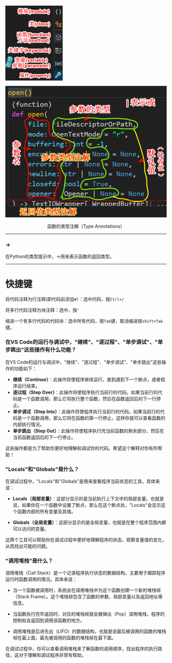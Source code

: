![图片加载失败](img/vscode图标.png)

![图片加载失败](img/函数的类型注解（Type%20Annotations）.png)
<p align="center">
函数的类型注解（Type Annotations）
</p>

<hr>

### ->
在Python的类型提示中，->用来表示函数的返回类型。

<hr>

# 快捷键

将代码注释为行注释(即代码前添加`#`）：选中代码，按`Ctrl+/`

将多行代码注释为块注释：选中，按`'`

缩进一个有多行代码的代码块：选中所有代码，按`Tab`键，取消缩进按`shift+Tab`键。

### 在VS Code的运行与调试中，"继续"、"逐过程"、"单步调试"、"单步跳出"这些操作有什么功能？

在VS Code的运行与调试中，"继续"、"逐过程"、"单步调试"、"单步跳出"这些操作的功能如下：

- **继续（Continue）**：此操作将使程序继续运行，直到遇到下一个断点，或者程序运行结束。
- **逐过程（Step Over）**：此操作将使程序执行当前行的代码。如果当前行的代码是一个函数调用，那么它将执行整个函数，然后在函数返回后的下一行停止。
- **单步调试（Step Into）**：此操作将使程序执行当前行的代码。如果当前行的代码是一个函数调用，那么它将在函数的第一行停止，这样你就可以查看函数的内部执行情况。
- **单步跳出（Step Out）**：此操作将使程序执行完当前函数的剩余部分，然后在当前函数返回后的下一行停止。

这些操作都是为了帮助你更好地理解和调试你的代码。希望这个解释对你有所帮助！

### "Locals"和"Globals"是什么？
在调试过程中，"Locals"和"Globals"是用来查看程序当前状态的工具，具体来说：

- **Locals（局部变量）**：这部分显示的是当前执行上下文中的局部变量。也就是说，如果你在一个函数中设置了断点，那么在这个断点处，"Locals"会显示这个函数内部的所有变量及其值。

- **Globals（全局变量）**：这部分显示的是全局变量，也就是在整个程序范围内都可以访问的变量。

这两个工具可以帮助你在调试过程中更好地理解程序的状态，观察变量值的变化，从而找出可能的问题。

### "调用堆栈"是什么？
调用堆栈（Call Stack）是一个记录程序执行状态的数据结构，主要用于跟踪程序运行时函数调用的情况。具体来说：

- 当一个函数被调用时，系统会在调用堆栈中为这个函数创建一个新的堆栈帧（Stack Frame）。这个堆栈帧包含了函数的参数、局部变量以及返回地址等信息。

- 当函数执行完毕返回时，对应的堆栈帧就会被弹出（Pop）调用堆栈，程序的控制权会返回到调用该函数的地方。

- 调用堆栈是后进先出（LIFO）的数据结构，也就是说最后被调用的函数的堆栈帧在最上面，最先被调用的函数的堆栈帧在最下面。

在调试过程中，你可以查看调用堆栈来了解函数的调用顺序，找出程序的执行路径，这对于理解和调试程序非常有帮助。


